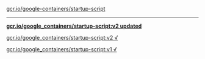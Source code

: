[gcr.io/google-containers/startup-script](https://hub.docker.com/r/sqeven/startup-script/tags/) 

----
**[gcr.io/google_containers/startup-script:v2 updated](https://hub.docker.com/r/sqeven/startup-script/tags/)**

[gcr.io/google_containers/startup-script:v2 √](https://hub.docker.com/r/sqeven/startup-script/tags/)

[gcr.io/google_containers/startup-script:v1 √](https://hub.docker.com/r/sqeven/startup-script/tags/)

